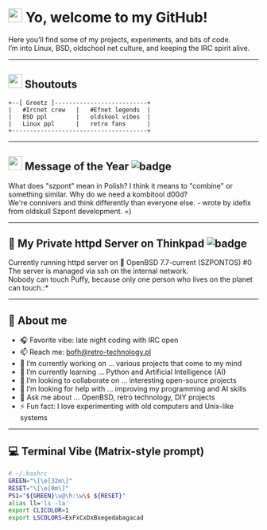 # <img src="https://twemoji.maxcdn.com/v/latest/72x72/1f44b.png" width="28"/> Yo, welcome to my GitHub!

Here you’ll find some of my projects, experiments, and bits of code.  
I’m into Linux, BSD, oldschool net culture, and keeping the IRC spirit alive.

---

## <img src="https://twemoji.maxcdn.com/v/latest/72x72/1f64c.png" width="28"/> Shoutouts

```
+--[ Greetz ]--------------------------+    
|   #Ircnet crew   |   #Efnet legends  |
|   BSD ppl        |   oldskool vibes  |                 
|   Linux ppl      |   retro fans      |
+--------------------------------------+
```

---

## <img src="https://twemoji.maxcdn.com/v/latest/72x72/1f3c6.png" width="28"/> Message of the Year ![badge](https://img.shields.io/badge/Message_of_the_Year-🏆-brightgreen)

What does "szpont" mean in Polish? I think it means to "combine" or something similar. Why do we need a kombitool d00d?  
We're connivers and think differently than everyone else. - wrote by idefix from oldskull Szpont development. =)

---
## 🐡 My Private httpd Server on Thinkpad ![badge](https://img.shields.io/badge/Private-Server-red)

Currently running httpd server on 🐡 OpenBSD 7.7-current (SZPONTOS) #0  
The server is managed via ssh on the internal network.  
Nobody can touch Puffy, because only one person who lives on the planet can touch.:*

---

## 📡 About me

- 🎧 Favorite vibe: late night coding with IRC open  
- 📫 Reach me: bofh@retro-technology.pl  
- 🔭 I’m currently working on ... various projects that come to my mind  
- 🌱 I’m currently learning ... Python and Artificial Intelligence (AI)  
- 👯 I’m looking to collaborate on ... interesting open-source projects  
- 🤔 I’m looking for help with ... improving my programming and AI skills  
- 💬 Ask me about ... OpenBSD, retro technology, DIY projects  
- ⚡ Fun fact: I love experimenting with old computers and Unix-like systems

---

## 💻 Terminal Vibe (Matrix-style prompt)

```bash
# ~/.bashrc
GREEN="\[\e[32m\]"
RESET="\[\e[0m\]"
PS1="${GREEN}\u@\h:\w\$ ${RESET}"
alias ll='ls -la'
export CLICOLOR=1
export LSCOLORS=ExFxCxDxBxegedabagacad
```

